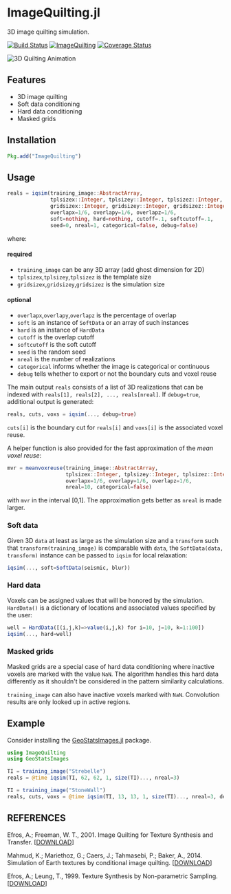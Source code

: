 ImageQuilting.jl
================

3D image quilting simulation.

[![Build Status](https://travis-ci.org/juliohm/ImageQuilting.jl.svg?branch=master)](https://travis-ci.org/juliohm/ImageQuilting.jl)
[![ImageQuilting](http://pkg.julialang.org/badges/ImageQuilting_0.4.svg)](http://pkg.julialang.org/?pkg=ImageQuilting&ver=0.4)
[![Coverage Status](https://coveralls.io/repos/juliohm/ImageQuilting.jl/badge.svg?branch=master)](https://coveralls.io/r/juliohm/ImageQuilting.jl?branch=master)

![3D Quilting Animation](quilting.gif)

Features
--------

* 3D image quilting
* Soft data conditioning
* Hard data conditioning
* Masked grids

Installation
------------

```julia
Pkg.add("ImageQuilting")
```

Usage
-----

```julia
reals = iqsim(training_image::AbstractArray,
              tplsizex::Integer, tplsizey::Integer, tplsizez::Integer,
              gridsizex::Integer, gridsizey::Integer, gridsizez::Integer;
              overlapx=1/6, overlapy=1/6, overlapz=1/6,
              soft=nothing, hard=nothing, cutoff=.1, softcutoff=.1,
              seed=0, nreal=1, categorical=false, debug=false)
```

where:

#### required

* `training_image` can be any 3D array (add ghost dimension for 2D)
* `tplsizex`,`tplsizey`,`tplsizez` is the template size
* `gridsizex`,`gridsizey`,`gridsizez` is the simulation size

#### optional

* `overlapx`,`overlapy`,`overlapz` is the percentage of overlap
* `soft` is an instance of `SoftData` or an array of such instances
* `hard` is an instance of `HardData`
* `cutoff` is the overlap cutoff
* `softcutoff` is the soft cutoff
* `seed` is the random seed
* `nreal` is the number of realizations
* `categorical` informs whether the image is categorical or continuous
* `debug` tells whether to export or not the boundary cuts and voxel reuse

The main output `reals` consists of a list of 3D realizations that can be indexed with
`reals[1], reals[2], ..., reals[nreal]`. If `debug=true`, additional output is generated:

```julia
reals, cuts, voxs = iqsim(..., debug=true)
```

`cuts[i]` is the boundary cut for `reals[i]` and `voxs[i]` is the associated voxel reuse.

A helper function is also provided for the fast approximation of the *mean voxel reuse*:

```julia
mvr = meanvoxreuse(training_image::AbstractArray,
                   tplsizex::Integer, tplsizey::Integer, tplsizez::Integer;
                   overlapx=1/6, overlapy=1/6, overlapz=1/6,
                   nreal=10, categorical=false)
```

with `mvr` in the interval [0,1]. The approximation gets better as `nreal` is made larger.

### Soft data

Given 3D `data` at least as large as the simulation size and a `transform` such that
`transform(training_image)` is comparable with `data`, the `SoftData(data, transform)`
instance can be passed to `iqsim` for local relaxation:

```julia
iqsim(..., soft=SoftData(seismic, blur))
```

### Hard data

Voxels can be assigned values that will be honored by the simulation. `HardData()` is a dictionary of locations and associated values specified by the user:

```julia
well = HardData([(i,j,k)=>value(i,j,k) for i=10, j=10, k=1:100])
iqsim(..., hard=well)
```

### Masked grids

Masked grids are a special case of hard data conditioning where inactive voxels are marked with the value `NaN`. The algorithm handles this hard data differently as it shouldn't be considered in the pattern similarity calculations.

`training_image` can also have inactive voxels marked with `NaN`. Convolution results are only looked up in active regions.

Example
-------

Consider installing the [GeoStatsImages.jl](https://github.com/juliohm/GeoStatsImages.jl) package.

```julia
using ImageQuilting
using GeoStatsImages

TI = training_image("Strebelle")
reals = @time iqsim(TI, 62, 62, 1, size(TI)..., nreal=3)

TI = training_image("StoneWall")
reals, cuts, voxs = @time iqsim(TI, 13, 13, 1, size(TI)..., nreal=3, debug=true)
```

REFERENCES
----------

Efros, A.; Freeman, W. T., 2001. Image Quilting for Texture Synthesis and Transfer. [[DOWNLOAD](http://graphics.cs.cmu.edu/people/efros/research/quilting.html)]

Mahmud, K.; Mariethoz, G.; Caers, J.; Tahmasebi, P.; Baker, A., 2014. Simulation of Earth textures by conditional image quilting. [[DOWNLOAD](http://dx.doi.org/10.1002/2013WR015069)]

Efros, A.; Leung, T., 1999. Texture Synthesis by Non-parametric Sampling. [[DOWNLOAD](http://graphics.cs.cmu.edu/people/efros/research/EfrosLeung.html)]
